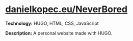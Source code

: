 # [danielkopec.eu/NeverBored](https://danielkopec.eu/NeverBored/)
**Technology:** HUGO, HTML, CSS, JavaScript

**Description:** A personal website made with HUGO.